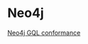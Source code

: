# Neo4j

[Neo4j GQL conformance](https://neo4j.com/docs/cypher-manual/current/appendix/gql-conformance/)